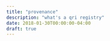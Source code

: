 ```yaml
---
title: "provenance"
description: "what's a qri registry"
date: 2018-01-30T00:00:00-04:00
draft: true
---
```

